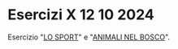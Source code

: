 # Esercizi X 12 10 2024
Esercizio "[LO SPORT](https://github.com/erFalcoSaggio/Esercizi-x-12-10-2024/tree/main/LO_SPORT)" e "[ANIMALI NEL BOSCO](https://github.com/erFalcoSaggio/Esercizi-x-12-10-2024/tree/main/GLI_ANIMALI_NEL_BOSCO)".

